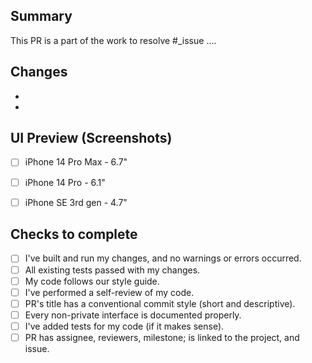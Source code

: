 <!-- Add a meaningful description of the changes you made -->
## Summary
This PR is a part of the work to resolve #_issue
....

<!-- Some description of HOW you achieved it. Perhaps give a high-level description of the program flow. 
Did you need to refactor something? What tradeoffs did you take? 
Are there things in here that you’d particularly like people to pay close attention to? -->
## Changes
-
-

<!-- If PR is related to adding or modifying the View, add screenshots for different screen sizes. 
If the PR is not related to UI changes, you can add any other screenshots that helps to understand 
the changes and final result for current PR. -->
## UI Preview (Screenshots)
- [ ] iPhone 14 Pro Max - 6.7" 
- [ ] iPhone 14 Pro -  6.1" 
- [ ] iPhone SE 3rd gen - 4.7"



<!-- Go through the checklist below to verify that your PR is good and ready for review -->
## Checks to complete
- [ ] I've built and run my changes, and no warnings or errors occurred.
- [ ] All existing tests passed with my changes.
- [ ] My code follows our style guide.
- [ ] I've performed a self-review of my code.
- [ ] PR's title has a conventional commit style (short and descriptive).
- [ ] Every non-private interface is documented properly.
- [ ] I've added tests for my code (if it makes sense).
- [ ] PR has assignee, reviewers, milestone; is linked to the project, and issue.
